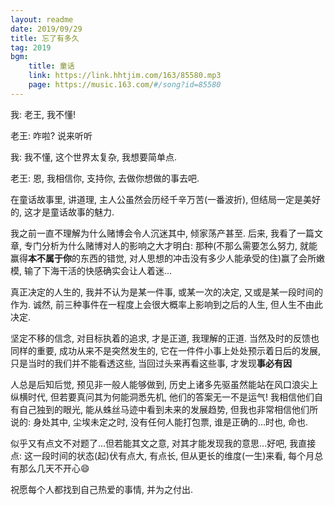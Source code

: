```yaml
---
layout: readme
date: 2019/09/29
title: 忘了有多久
tag: 2019
bgm:
    title: 童话
    link: https://link.hhtjim.com/163/85580.mp3
    page: https://music.163.com/#/song?id=85580
---
```


我: 老王, 我不懂!

老王: 咋啦? 说来听听

我: 我不懂, 这个世界太复杂, 我想要简单点.

老王: 恩, 我相信你, 支持你, 去做你想做的事去吧.

在童话故事里, 讲道理, 主人公虽然会历经千辛万苦(一番波折), 但结局一定是美好的, 这才是童话故事的魅力.

我之前一直不理解为什么赌博会令人沉迷其中, 倾家荡产甚至. 后来, 我看了一篇文章, 专门分析为什么赌博对人的影响之大才明白: 那种(不那么需要怎么努力, 就能赢得**本不属于你**的东西的错觉, 对人思想的冲击没有多少人能承受的住)赢了会所嫩模, 输了下海干活的快感确实会让人着迷...

真正决定的人生的, 我并不认为是某一件事, 或某一次的决定, 又或是某一段时间的作为. 诚然, 前三种事件在一程度上会很大概率上影响到之后的人生, 但人生不由此决定. 

坚定不移的信念, 对目标执着的追求, 才是正道, 我理解的正道. 当然及时的反馈也同样的重要, 成功从来不是突然发生的, 它在一件件小事上处处预示着日后的发展, 只是当时的我们并不能看透这些, 当回过头来再看这些事, 才发现**事必有因**

人总是后知后觉, 预见非一般人能够做到, 历史上诸多先驱虽然能站在风口浪尖上纵横时代, 但若要真问其为何能洞悉先机, 他们的答案无一不是运气! 我相信他们自有自己独到的眼光, 能从蛛丝马迹中看到未来的发展趋势, 但我也非常相信他们所说的: 身处其中, 尘埃未定之时, 没有任何人能打包票, 谁是正确的...时也, 命也.

似乎又有点文不对题了...但若能其文之意, 对其才能发现我的意思...好吧, 我直接点: 这一段时间的状态(起)伏有点大, 有点长, 但从更长的维度(一生)来看, 每个月总有那么几天不开心:smile:

祝愿每个人都找到自己热爱的事情, 并为之付出.
